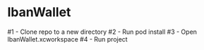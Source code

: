 # IbanWallet

#1 - Clone repo to a new directory
#2 - Run pod install 
#3 - Open IbanWallet.xcworkspace
#4 - Run project 
